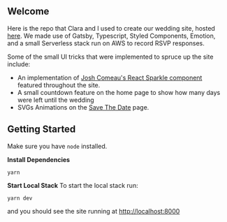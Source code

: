 ## Welcome
Here is the repo that Clara and I used to create our wedding site, hosted [here](https://clarasallriledup.com). We made use of Gatsby, Typescript, Styled Components, Emotion, and
a small Serverless stack run on AWS to record RSVP responses.

Some of the small UI tricks that were implemented to spruce up the site include:
* An implementation of [Josh Comeau's React Sparkle component](https://www.joshwcomeau.com/react/animated-sparkles-in-react/) featured throughout the site.
* A small countdown feature on the home page to show how many days were left until the wedding
* SVGs Animations on the [Save The Date](https://www.clarasallriledup.com/save-the-date/) page.

## Getting Started

Make sure you have `node` installed.


**Install Dependencies**
```
yarn
```

**Start Local Stack**
To start the local stack run:

```
yarn dev
```

and you should see the site running at [http://localhost:8000](http://localhost:8000)

